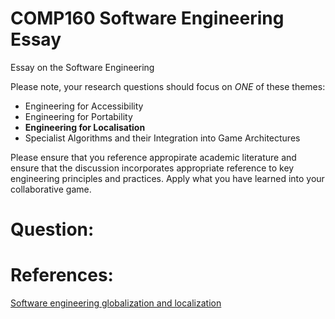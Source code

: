 # COMP160 Software Engineering Essay
Essay on the Software Engineering

Please note, your research questions should focus on *ONE* of these themes:

* Engineering for Accessibility
* Engineering for Portability
* __Engineering for Localisation__
* Specialist Algorithms and their Integration into Game Architectures

Please ensure that you reference appropirate academic literature and ensure that the discussion incorporates appropriate reference to key engineering principles and practices. Apply what you have learned into your collaborative game.


# Question: 


# References:

[Software engineering globalization and localization](http://ieeexplore.ieee.org.ezproxy.falmouth.ac.uk/document/142155/)
